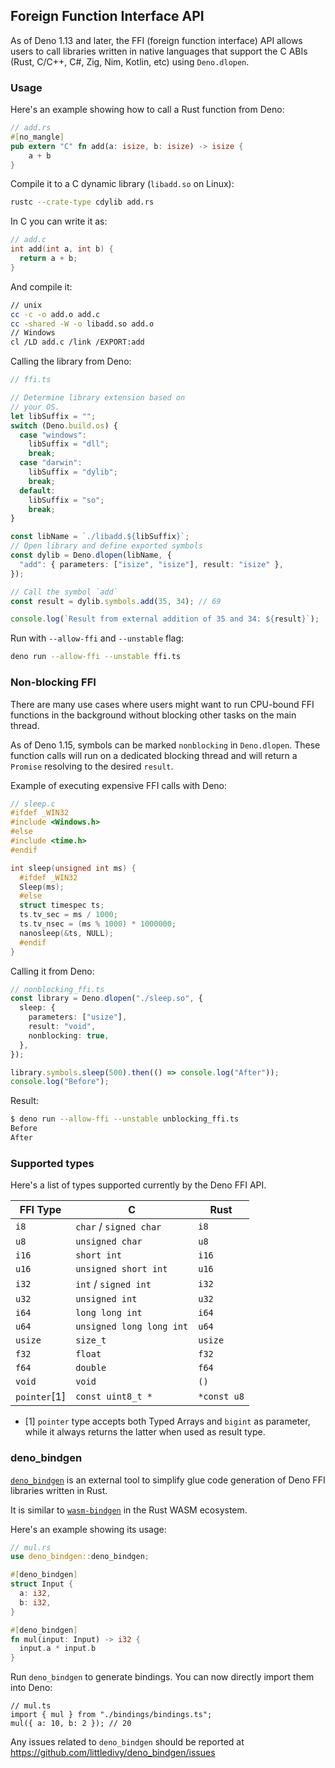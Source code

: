 ## Foreign Function Interface API

As of Deno 1.13 and later, the FFI (foreign function interface) API allows users
to call libraries written in native languages that support the C ABIs (Rust,
C/C++, C#, Zig, Nim, Kotlin, etc) using `Deno.dlopen`.

### Usage

Here's an example showing how to call a Rust function from Deno:

```rust
// add.rs
#[no_mangle]
pub extern "C" fn add(a: isize, b: isize) -> isize {
    a + b
}
```

Compile it to a C dynamic library (`libadd.so` on Linux):

```sh
rustc --crate-type cdylib add.rs
```

In C you can write it as:

```c
// add.c
int add(int a, int b) {
  return a + b;
}
```

And compile it:

```sh
// unix
cc -c -o add.o add.c
cc -shared -W -o libadd.so add.o
// Windows
cl /LD add.c /link /EXPORT:add
```

Calling the library from Deno:

```typescript
// ffi.ts

// Determine library extension based on
// your OS.
let libSuffix = "";
switch (Deno.build.os) {
  case "windows":
    libSuffix = "dll";
    break;
  case "darwin":
    libSuffix = "dylib";
    break;
  default:
    libSuffix = "so";
    break;
}

const libName = `./libadd.${libSuffix}`;
// Open library and define exported symbols
const dylib = Deno.dlopen(libName, {
  "add": { parameters: ["isize", "isize"], result: "isize" },
});

// Call the symbol `add`
const result = dylib.symbols.add(35, 34); // 69

console.log(`Result from external addition of 35 and 34: ${result}`);
```

Run with `--allow-ffi` and `--unstable` flag:

```sh
deno run --allow-ffi --unstable ffi.ts
```

### Non-blocking FFI

There are many use cases where users might want to run CPU-bound FFI functions
in the background without blocking other tasks on the main thread.

As of Deno 1.15, symbols can be marked `nonblocking` in `Deno.dlopen`. These
function calls will run on a dedicated blocking thread and will return a
`Promise` resolving to the desired `result`.

Example of executing expensive FFI calls with Deno:

```c
// sleep.c
#ifdef _WIN32
#include <Windows.h>
#else
#include <time.h>
#endif

int sleep(unsigned int ms) {
  #ifdef _WIN32
  Sleep(ms);
  #else
  struct timespec ts;
  ts.tv_sec = ms / 1000;
  ts.tv_nsec = (ms % 1000) * 1000000;
  nanosleep(&ts, NULL);
  #endif
}
```

Calling it from Deno:

```typescript
// nonblocking_ffi.ts
const library = Deno.dlopen("./sleep.so", {
  sleep: {
    parameters: ["usize"],
    result: "void",
    nonblocking: true,
  },
});

library.symbols.sleep(500).then(() => console.log("After"));
console.log("Before");
```

Result:

```sh
$ deno run --allow-ffi --unstable unblocking_ffi.ts
Before
After
```

### Supported types

Here's a list of types supported currently by the Deno FFI API.

| FFI Type     | C                        | Rust        |
| ------------ | ------------------------ | ----------- |
| `i8`         | `char` / `signed char`   | `i8`        |
| `u8`         | `unsigned char`          | `u8`        |
| `i16`        | `short int`              | `i16`       |
| `u16`        | `unsigned short int`     | `u16`       |
| `i32`        | `int` / `signed int`     | `i32`       |
| `u32`        | `unsigned int`           | `u32`       |
| `i64`        | `long long int`          | `i64`       |
| `u64`        | `unsigned long long int` | `u64`       |
| `usize`      | `size_t`                 | `usize`     |
| `f32`        | `float`                  | `f32`       |
| `f64`        | `double`                 | `f64`       |
| `void`       | `void`                   | `()`        |
| `pointer`[1] | `const uint8_t *`        | `*const u8` |

- [1] `pointer` type accepts both Typed Arrays and `bigint` as
  parameter, while it always returns the latter when used as result type.

### deno_bindgen

[`deno_bindgen`](https://github.com/littledivy/deno_bindgen) is an external tool
to simplify glue code generation of Deno FFI libraries written in Rust.

It is similar to [`wasm-bindgen`](https://github.com/rustwasm/wasm-bindgen) in
the Rust WASM ecosystem.

Here's an example showing its usage:

```rust
// mul.rs
use deno_bindgen::deno_bindgen;

#[deno_bindgen]
struct Input {
  a: i32,
  b: i32,
}

#[deno_bindgen]
fn mul(input: Input) -> i32 {
  input.a * input.b
}
```

Run `deno_bindgen` to generate bindings. You can now directly import them into
Deno:

```ts, ignore
// mul.ts
import { mul } from "./bindings/bindings.ts";
mul({ a: 10, b: 2 }); // 20
```

Any issues related to `deno_bindgen` should be reported at
https://github.com/littledivy/deno_bindgen/issues
